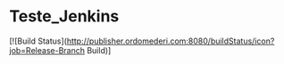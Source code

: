 # Teste_Jenkins
[![Build Status](http://publisher.ordomederi.com:8080/buildStatus/icon?job=Release-Branch Build)]
